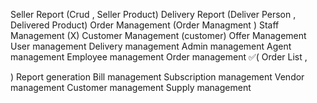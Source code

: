 Seller Report (Crud , Seller Product)
Delivery Report (Deliver Person , Delivered Product)
Order Management (Order Managment  )
Staff Management (X)
Customer Management (customer)
Offer Management 
User management
Delivery management
Admin management
Agent management
Employee management
Order management ✅(
    Order List , 
    
)
Report generation
Bill management
Subscription management
Vendor management
Customer management
Supply management